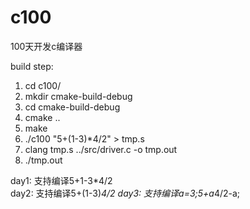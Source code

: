 # c100
100天开发c编译器

build step:
  1. cd c100/
  2. mkdir cmake-build-debug
  3. cd cmake-build-debug 
  4. cmake ..
  5. make
  6. ./c100 "5+(1-3)*4/2" > tmp.s
  7. clang tmp.s ../src/driver.c -o tmp.out
  8. ./tmp.out

day1: 支持编译5+1-3*4/2   
day2: 支持编译5+(1-3)*4/2
day3: 支持编译a=3;5+a*4/2-a;

